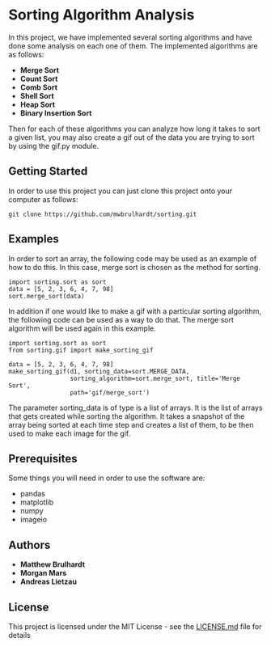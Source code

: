 # Sorting Algorithm Analysis

In this project, we have implemented several sorting algorithms and have done some analysis on each one of them. The implemented algorithms are as follows:
* **Merge Sort**
* **Count Sort**
* **Comb Sort**
* **Shell Sort**
* **Heap Sort**
* **Binary Insertion Sort**

Then for each of these algorithms you can analyze how long it takes to sort a given list, you may also create a gif out of the data you are trying to sort by using the gif.py module.

## Getting Started

In order to use this project you can just clone this project onto your computer as follows:
```
git clone https://github.com/mwbrulhardt/sorting.git
```

## Examples 
In order to sort an array, the following code may be used as an example of how to do this. In this case, merge sort is chosen as the method for sorting.
```
import sorting.sort as sort
data = [5, 2, 3, 6, 4, 7, 98]
sort.merge_sort(data)
```
In addition if one would like to make a gif with a particular sorting algorithm, the following code can be used as a way to do that. The merge sort algorithm will be used again in this example.

```
import sorting.sort as sort
from sorting.gif import make_sorting_gif

data = [5, 2, 3, 6, 4, 7, 98]
make_sorting_gif(d1, sorting_data=sort.MERGE_DATA,
                 sorting_algorithm=sort.merge_sort, title='Merge Sort',
                 path='gif/merge_sort')
```
The parameter sorting_data is of type is a list of arrays. It is the list of arrays that gets created while sorting the algorithm. It takes a snapshot of the array being sorted at each time step and creates a list of them, to be then used to make each image for the gif.

## Prerequisites

Some things you will need in order to use the software are:
* pandas
* matplotlib
* numpy
* imageio

## Authors

* **Matthew Brulhardt**
* **Morgan Mars**
* **Andreas Lietzau**

## License

This project is licensed under the MIT License - see the [LICENSE.md](LICENSE.md) file for details
